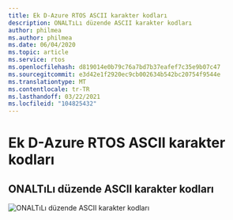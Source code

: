 ```yaml
---
title: Ek D-Azure RTOS ASCII karakter kodları
description: ONALTıLı düzende ASCII karakter kodları
author: philmea
ms.author: philmea
ms.date: 06/04/2020
ms.topic: article
ms.service: rtos
ms.openlocfilehash: d819014e0b79c76a7bd7b37eafef7c35e9b07c47
ms.sourcegitcommit: e3d42e1f2920ec9cb002634b542bc20754f9544e
ms.translationtype: MT
ms.contentlocale: tr-TR
ms.lasthandoff: 03/22/2021
ms.locfileid: "104825432"
---
```

# <a name="appendix-d---azure-rtos-ascii-character-codes"></a>Ek D-Azure RTOS ASCII karakter kodları

## <a name="ascii-character-codes-in-hex"></a>ONALTıLı düzende ASCII karakter kodları

![ONALTıLı düzende ASCII karakter kodları](media/image12.png)
